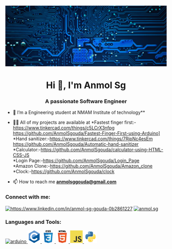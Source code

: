 
![logo](https://github.com/AnmolSgouda/AnmolSgouda/blob/main/pp.png)
<h1 align="center">Hi 👋, I'm Anmol Sg</h1>
<h3 align="center">A passionate Software Engineer</h3>

- 🌱 I’m a Engineering student at NMAM Institute of technology**

- 👨‍💻 All of my projects are available at 
         *Fastest finger first:-https://www.tinkercad.com/things/c5LCrX3nfpg 
                                https://github.com/AnmolSgouda/Fastest-Finger-First-using-Arduino]
         *Hand sanitizer:-https://www.tinkercad.com/things/7RjpNc4esEm 
                         https://github.com/AnmolSgouda/Automatic-hand-sanitizer 
         *Calculator:-https://github.com/AnmolSgouda/calculator-using-HTML-CSS-JS         
         *Login Page:-https://github.com/AnmolSgouda/Login_Page       
         *Amazon Clone:-https://github.com/AnmolSgouda/Amazon_clone 
         *Clock:-https://github.com/AnmolSgouda/clock
        
        
        
- 📫 How to reach me **anmolsggouda@gmail.com**

<h3 align="left">Connect with me:</h3>
<p align="left">
<a href="https://linkedin.com/in/https://www.linkedin.com/in/anmol-sg-gouda-0b2861227" target="blank"><img align="center" src="https://raw.githubusercontent.com/rahuldkjain/github-profile-readme-generator/master/src/images/icons/Social/linked-in-alt.svg" alt="https://www.linkedin.com/in/anmol-sg-gouda-0b2861227" height="30" width="40" /></a>
<a href="https://instagram.com/anmol.sg" target="blank"><img align="center" src="https://raw.githubusercontent.com/rahuldkjain/github-profile-readme-generator/master/src/images/icons/Social/instagram.svg" alt="anmol.sg" height="30" width="40" /></a>
</p>

<h3 align="left">Languages and Tools:</h3>
<p align="left"> <a href="https://www.arduino.cc/" target="_blank" rel="noreferrer"> <img src="https://cdn.worldvectorlogo.com/logos/arduino-1.svg" alt="arduino" width="40" height="40"/> </a> <a href="https://www.cprogramming.com/" target="_blank" rel="noreferrer"> <img src="https://raw.githubusercontent.com/devicons/devicon/master/icons/c/c-original.svg" alt="c" width="40" height="40"/> </a> <a href="https://www.w3schools.com/css/" target="_blank" rel="noreferrer"> <img src="https://raw.githubusercontent.com/devicons/devicon/master/icons/css3/css3-original-wordmark.svg" alt="css3" width="40" height="40"/> </a> <a href="https://www.w3.org/html/" target="_blank" rel="noreferrer"> <img src="https://raw.githubusercontent.com/devicons/devicon/master/icons/html5/html5-original-wordmark.svg" alt="html5" width="40" height="40"/> </a> <a href="https://developer.mozilla.org/en-US/docs/Web/JavaScript" target="_blank" rel="noreferrer"> <img src="https://raw.githubusercontent.com/devicons/devicon/master/icons/javascript/javascript-original.svg" alt="javascript" width="40" height="40"/> </a> <a href="https://www.python.org" target="_blank" rel="noreferrer"> <img src="https://raw.githubusercontent.com/devicons/devicon/master/icons/python/python-original.svg" alt="python" width="40" height="40"/> </a> </p>
